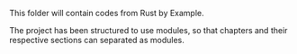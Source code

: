 This folder will contain codes from Rust by Example.

The project has been structured to use modules, so that chapters and their respective sections can separated as modules.
